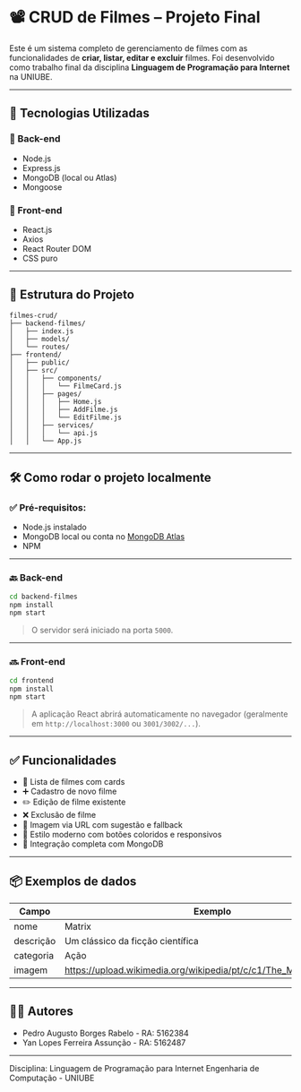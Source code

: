 # 📽️ CRUD de Filmes – Projeto Final

Este é um sistema completo de gerenciamento de filmes com as funcionalidades de **criar, listar, editar e excluir** filmes. Foi desenvolvido como trabalho final da disciplina **Linguagem de Programação para Internet** na UNIUBE.

---

## 🚀 Tecnologias Utilizadas

### 🔧 Back-end
- Node.js
- Express.js
- MongoDB (local ou Atlas)
- Mongoose

### 🎨 Front-end
- React.js
- Axios
- React Router DOM
- CSS puro

---

## 📂 Estrutura do Projeto

```
filmes-crud/
├── backend-filmes/
│   ├── index.js
│   ├── models/
│   └── routes/
├── frontend/
│   ├── public/
│   ├── src/
│   │   ├── components/
│   │   │   └── FilmeCard.js
│   │   ├── pages/
│   │   │   ├── Home.js
│   │   │   ├── AddFilme.js
│   │   │   └── EditFilme.js
│   │   ├── services/
│   │   │   └── api.js
│   │   └── App.js
```

---

## 🛠️ Como rodar o projeto localmente

### ✅ Pré-requisitos:
- Node.js instalado
- MongoDB local ou conta no [MongoDB Atlas](https://www.mongodb.com/cloud/atlas)
- NPM

---

### 🔙 Back-end

```bash
cd backend-filmes
npm install
npm start
```

> O servidor será iniciado na porta `5000`.

---

### 🔜 Front-end

```bash
cd frontend
npm install
npm start
```

> A aplicação React abrirá automaticamente no navegador (geralmente em `http://localhost:3000` ou `3001/3002/...`).

---

## ✅ Funcionalidades

- 📄 Lista de filmes com cards
- ➕ Cadastro de novo filme
- ✏️ Edição de filme existente
- ❌ Exclusão de filme
- 🌄 Imagem via URL com sugestão e fallback
- 🎨 Estilo moderno com botões coloridos e responsivos
- 🔁 Integração completa com MongoDB

---

## 📦 Exemplos de dados

| Campo      | Exemplo                                      |
|------------|----------------------------------------------|
| nome       | Matrix                                       |
| descrição | Um clássico da ficção científica              |
| categoria  | Ação                                         |
| imagem     | https://upload.wikimedia.org/wikipedia/pt/c/c1/The_Matrix_Poster.jpg |

---

## 👨‍💻 Autores
- Pedro Augusto Borges Rabelo - RA: 5162384
- Yan Lopes Ferreira Assunção - RA: 5162487
---
Disciplina: Linguagem de Programação para Internet
Engenharia de Computação - UNIUBE
